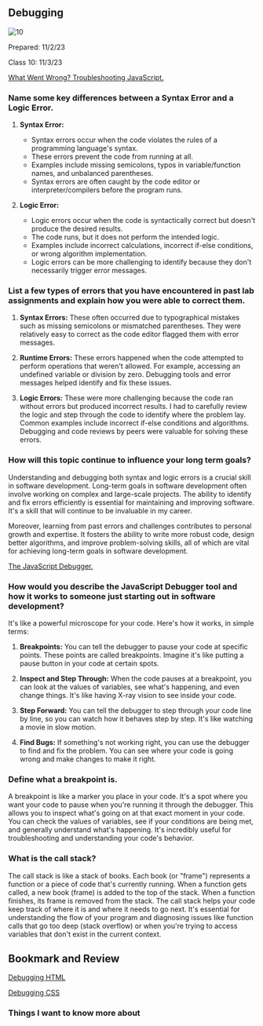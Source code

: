 ## Debugging

![10](photos/ten.jpg)

Prepared: 11/2/23

Class 10: 11/3/23

[What Went Wrong? Troubleshooting JavaScript.](https://developer.mozilla.org/en-US/docs/Learn/JavaScript/First_steps/What_went_wrong)

### Name some key differences between a Syntax Error and a Logic Error.

1. **Syntax Error:**
   - Syntax errors occur when the code violates the rules of a programming language's syntax.
   - These errors prevent the code from running at all.
   - Examples include missing semicolons, typos in variable/function names, and unbalanced parentheses.
   - Syntax errors are often caught by the code editor or interpreter/compilers before the program runs.

2. **Logic Error:**
   - Logic errors occur when the code is syntactically correct but doesn't produce the desired results.
   - The code runs, but it does not perform the intended logic.
   - Examples include incorrect calculations, incorrect if-else conditions, or wrong algorithm implementation.
   - Logic errors can be more challenging to identify because they don't necessarily trigger error messages.

### List a few types of errors that you have encountered in past lab assignments and explain how you were able to correct them.

1. **Syntax Errors:** These often occurred due to typographical mistakes such as missing semicolons or mismatched parentheses. They were relatively easy to correct as the code editor flagged them with error messages.

2. **Runtime Errors:** These errors happened when the code attempted to perform operations that weren't allowed. For example, accessing an undefined variable or division by zero. Debugging tools and error messages helped identify and fix these issues.

3. **Logic Errors:** These were more challenging because the code ran without errors but produced incorrect results. I had to carefully review the logic and step through the code to identify where the problem lay. Common examples include incorrect if-else conditions and algorithms. Debugging and code reviews by peers were valuable for solving these errors.

### How will this topic continue to influence your long term goals?

Understanding and debugging both syntax and logic errors is a crucial skill in software development. Long-term goals in software development often involve working on complex and large-scale projects. The ability to identify and fix errors efficiently is essential for maintaining and improving software. It's a skill that will continue to be invaluable in my career.

Moreover, learning from past errors and challenges contributes to personal growth and expertise. It fosters the ability to write more robust code, design better algorithms, and improve problem-solving skills, all of which are vital for achieving long-term goals in software development.


[The JavaScript Debugger.](https://developer.mozilla.org/en-US/docs/Learn/Common_questions/What_are_browser_developer_tools#the_javascript_debugger)

### How would you describe the JavaScript Debugger tool and how it works to someone just starting out in software development?

 It's like a powerful microscope for your code. Here's how it works, in simple terms:

1. **Breakpoints:** You can tell the debugger to pause your code at specific points. These points are called breakpoints. Imagine it's like putting a pause button in your code at certain spots.

2. **Inspect and Step Through:** When the code pauses at a breakpoint, you can look at the values of variables, see what's happening, and even change things. It's like having X-ray vision to see inside your code.

3. **Step Forward:** You can tell the debugger to step through your code line by line, so you can watch how it behaves step by step. It's like watching a movie in slow motion. 

4. **Find Bugs:** If something's not working right, you can use the debugger to find and fix the problem. You can see where your code is going wrong and make changes to make it right.

### Define what a breakpoint is.

A breakpoint is like a marker you place in your code. It's a spot where you want your code to pause when you're running it through the debugger. This allows you to inspect what's going on at that exact moment in your code. You can check the values of variables, see if your conditions are being met, and generally understand what's happening. It's incredibly useful for troubleshooting and understanding your code's behavior.

### What is the call stack?

The call stack is like a stack of books. Each book (or "frame") represents a function or a piece of code that's currently running. When a function gets called, a new book (frame) is added to the top of the stack. When a function finishes, its frame is removed from the stack. The call stack helps your code keep track of where it is and where it needs to go next. It's essential for understanding the flow of your program and diagnosing issues like function calls that go too deep (stack overflow) or when you're trying to access variables that don't exist in the current context.


## Bookmark and Review

[Debugging HTML](https://developer.mozilla.org/en-US/docs/Learn/HTML/Introduction_to_HTML/Debugging_HTML)

[Debugging CSS](https://developer.mozilla.org/en-US/docs/Learn/CSS/Building_blocks/Debugging_CSS)

### Things I want to know more about